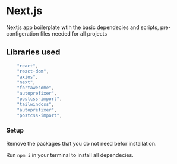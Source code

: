 # Next.js

Nextjs app boilerplate wtih the basic dependecies and scripts, pre-configeration files needed for all projects

## Libraries used

```js
    "react",
    "react-dom",
    "axios",
    "next",
    "fortawesome",
    "autoprefixer",
    "postcss-import",
    "tailwindcss",
    "autoprefixer",
    "postcss-import",
```

### Setup

Remove the packages that you do not need befor installation.

Run `npm i` in your terminal to install all dependecies.
